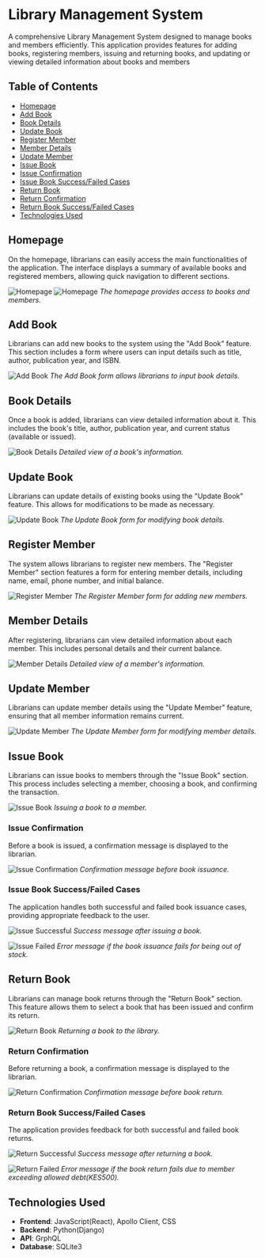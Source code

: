 # Library Management System

A comprehensive Library Management System designed to manage books and members efficiently. This application provides features for adding books, registering members, issuing and returning books, and updating or viewing detailed information about books and members

## Table of Contents
- [Homepage](#homepage)
- [Add Book](#add-book)
- [Book Details](#book-details)
- [Update Book](#update-book)
- [Register Member](#register-member)
- [Member Details](#member-details)
- [Update Member](#update-member)
- [Issue Book](#issue-book)
- [Issue Confirmation](#issue-confirmation)
- [Issue Book Success/Failed Cases](#issue-book-successfailed-cases)
- [Return Book](#return-book)
- [Return Confirmation](#return-confirmation)
- [Return Book Success/Failed Cases](#return-book-successfailed-cases)
- [Technologies Used](#technologies-used)

## Homepage

On the homepage, librarians can easily access the main functionalities of the application. The interface displays a summary of available books and registered members, allowing quick navigation to different sections.

![Homepage](https://github.com/maritimezra/Library-Management-System/blob/b173e1a587c4772efa66115e84cd4dca71e49158/images/Homepage.png)
![Homepage](https://github.com/maritimezra/Library-Management-System/blob/222a9990d152a767f429a7aadd9a26fbf5012b8e/images/Homepage2.png)
*The homepage provides access to books and members.*

## Add Book

Librarians can add new books to the system using the "Add Book" feature. This section includes a form where users can input details such as title, author, publication year, and ISBN.

![Add Book](https://github.com/maritimezra/Library-Management-System/blob/b173e1a587c4772efa66115e84cd4dca71e49158/images/Add%20Book.png)
*The Add Book form allows librarians to input book details.*

## Book Details

Once a book is added, librarians can view detailed information about it. This includes the book's title, author, publication year, and current status (available or issued).

![Book Details](https://github.com/maritimezra/Library-Management-System/blob/b173e1a587c4772efa66115e84cd4dca71e49158/images/Book%20Details.png)
*Detailed view of a book's information.*

## Update Book

Librarians can update details of existing books using the "Update Book" feature. This allows for modifications to be made as necessary.

![Update Book](https://github.com/maritimezra/Library-Management-System/blob/b173e1a587c4772efa66115e84cd4dca71e49158/images/Update%20Book.png)
*The Update Book form for modifying book details.*

## Register Member

The system allows librarians to register new members. The "Register Member" section features a form for entering member details, including name, email, phone number, and initial balance.

![Register Member](https://github.com/maritimezra/Library-Management-System/blob/b173e1a587c4772efa66115e84cd4dca71e49158/images/Register%20Member.png)
*The Register Member form for adding new members.*

## Member Details

After registering, librarians can view detailed information about each member. This includes personal details and their current balance.

![Member Details](https://github.com/maritimezra/Library-Management-System/blob/b173e1a587c4772efa66115e84cd4dca71e49158/images/Membe%20Details.png)
*Detailed view of a member's information.*

## Update Member

Librarians can update member details using the "Update Member" feature, ensuring that all member information remains current.

![Update Member](https://github.com/maritimezra/Library-Management-System/blob/b173e1a587c4772efa66115e84cd4dca71e49158/images/Update%20Member.png)
*The Update Member form for modifying member details.*

## Issue Book

Librarians can issue books to members through the "Issue Book" section. This process includes selecting a member, choosing a book, and confirming the transaction.

![Issue Book](https://github.com/maritimezra/Library-Management-System/blob/b173e1a587c4772efa66115e84cd4dca71e49158/images/Issue%20Book.png)
*Issuing a book to a member.*

### Issue Confirmation

Before a book is issued, a confirmation message is displayed to the librarian.

![Issue Confirmation](https://github.com/maritimezra/Library-Management-System/blob/c95b93c5212b51af277af4444fdef39164c23598/images/IssueConfirmation.png)
*Confirmation message before book issuance.*

### Issue Book Success/Failed Cases

The application handles both successful and failed book issuance cases, providing appropriate feedback to the user.

![Issue Successful](https://github.com/maritimezra/Library-Management-System/blob/b173e1a587c4772efa66115e84cd4dca71e49158/images/Issue%20Successful.png)
*Success message after issuing a book.*

![Issue Failed](https://github.com/maritimezra/Library-Management-System/blob/b173e1a587c4772efa66115e84cd4dca71e49158/images/Issue%20Failed.png)
*Error message if the book issuance fails for being out of stock.*

## Return Book

Librarians can manage book returns through the "Return Book" section. This feature allows them to select a book that has been issued and confirm its return.

![Return Book](https://github.com/maritimezra/Library-Management-System/blob/b173e1a587c4772efa66115e84cd4dca71e49158/images/Book%20Issues.png)
*Returning a book to the library.*

### Return Confirmation

Before returning a book, a confirmation message is displayed to the librarian.

![Return Confirmation](https://github.com/maritimezra/Library-Management-System/blob/c95b93c5212b51af277af4444fdef39164c23598/images/Return%20Confirmation.png)
*Confirmation message before book return.*

### Return Book Success/Failed Cases

The application provides feedback for both successful and failed book returns.

![Return Successful](https://github.com/maritimezra/Library-Management-System/blob/b173e1a587c4772efa66115e84cd4dca71e49158/images/Return%20Successful.png)
*Success message after returning a book.*

![Return Failed](https://github.com/maritimezra/Library-Management-System/blob/b173e1a587c4772efa66115e84cd4dca71e49158/images/Return%20Failed.png)
*Error message if the book return fails due to member exceeding allowed debt(KES500).*

## Technologies Used

- **Frontend**: JavaScript(React), Apollo Client, CSS
- **Backend**: Python(Django)
- **API**: GrphQL
- **Database**: SQLite3
